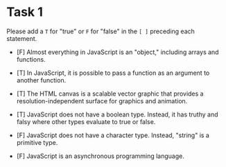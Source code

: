 # Task 1

Please add a `T` for "true" or `F` for "false" in the `[ ]` preceding each statement. 

- [F] Almost everything in JavaScript is an "object," including arrays and functions.

- [T] In JavaScript, it is possible to pass a function as an argument to another function.

- [T] The HTML canvas is a scalable vector graphic that provides a resolution-independent surface for graphics and animation.

- [T] JavaScript does not have a boolean type. Instead, it has truthy and falsy where other types evaluate to true or false.

- [F] JavaScript does not have a character type. Instead, "string" is a primitive type.

- [F] JavaScript is an asynchronous programming language.